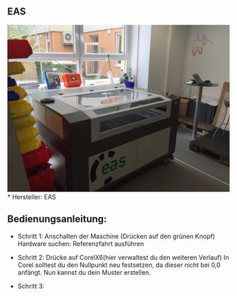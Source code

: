 
## EAS
<img alt="Lasercutter" src="Laser_Images/photo_2016-06-28_12-39-31.jpg" height="50%">
* Hersteller: EAS

## Bedienungsanleitung:
* Schritt 1:
		Anschalten der Maschine (Drücken auf den grünen Knopf)
		Hardware suchen:
		Referenzfahrt ausführen

* Schritt 2:
		Drücke auf CorelX6(hier verwaltest du den weiteren Verlauf)
		In Corel solltest du den Nullpunkt neu festsetzen, da dieser nicht bei 0,0 anfängt.
		Nun kannst du dein Muster erstellen.

* Schritt 3:
		

